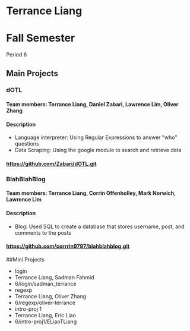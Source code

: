 Terrance Liang
==========

# Fall Semester
Period 6

## Main Projects

### dOTL
#### Team members: Terrance Liang, Daniel Zabari, Lawrence Lim, Oliver Zhang
#### Description
* Language interpreter: Using Regular Expressions to answer "who" questions <br>
* Data Scraping: Using the google module to search and retrieve data
#### https://github.com/Zabari/dOTL.git

### BlahBlahBlog
#### Team members: Terrance Liang, Corrin Offenholley, Mark Norwich, Lawrence Lim 
#### Description
* Blog: Used SQL to create a database that stores username, post, and comments to the posts 
#### https://github.com/corrrin9797/blahblahblog.git

##Mini Projects
 * login
  * Terrance Liang, Sadman Fahmid
  * 6/login/sadman_terrance
 * regexp
  * Terrance Liang, Oliver Zhang 
  * 6/regexp/oliver-terrance
 * intro-proj 1
  * Terrance Liang, Eric Liao
  * 6/intro-proj1/ELiaoTLiang
